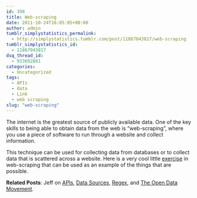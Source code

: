 ```yaml
---
id: 398
title: Web-scraping
date: 2011-10-24T16:05:05+00:00
author: admin
tumblr_simplystatistics_permalink:
  - http://simplystatistics.tumblr.com/post/11867043817/web-scraping
tumblr_simplystatistics_id:
  - 11867043817
dsq_thread_id:
  - 933692881
categories:
  - Uncategorized
tags:
  - APIs
  - data
  - Link
  - web scraping
slug: "web-scraping"
---
```

The internet is the greatest source of publicly available data. One of the key skills to being able to obtain data from the web is &#8220;web-scraping&#8221;, where you use a piece of software to run through a website and collect information. 

This technique can be used for collecting data from databases or to collect data that is scattered across a website. Here is a very cool little <a href="http://thebiobucket.blogspot.com/2011/10/little-webscraping-exercise.html" target="_blank">exercise</a> in web-scraping that can be used as an example of the things that are possible. 

**Related Posts**: Jeff on <a href="http://simplystatistics.tumblr.com/post/11237403492/apis" target="_blank">APIs</a>, <a href="http://simplystatistics.tumblr.com/post/10410458080/data-sources" target="_blank">Data Sources</a>, <a href="http://simplystatistics.tumblr.com/post/11224744922/a-nice-presentation-on-regex-in-r" target="_blank">Regex</a>, and <a href="http://simplystatistics.tumblr.com/post/10766696449/the-open-data-movement" target="_blank">The Open Data Movement</a>.
